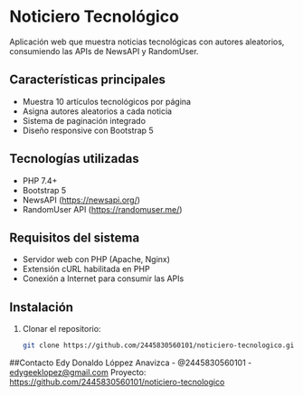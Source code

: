 # Noticiero Tecnológico

Aplicación web que muestra noticias tecnológicas con autores aleatorios, consumiendo las APIs de NewsAPI y RandomUser.

## Características principales

- Muestra 10 artículos tecnológicos por página
- Asigna autores aleatorios a cada noticia
- Sistema de paginación integrado
- Diseño responsive con Bootstrap 5

## Tecnologías utilizadas

- PHP 7.4+
- Bootstrap 5
- NewsAPI (https://newsapi.org/)
- RandomUser API (https://randomuser.me/)

## Requisitos del sistema

- Servidor web con PHP (Apache, Nginx)
- Extensión cURL habilitada en PHP
- Conexión a Internet para consumir las APIs

## Instalación

1. Clonar el repositorio:
   ```bash
   git clone https://github.com/2445830560101/noticiero-tecnologico.git
   ```
 ##Contacto
 Edy Donaldo Lóppez Anavizca - @2445830560101 - edygeeklopez@gmail.com 
 Proyecto: https://github.com/2445830560101/noticiero-tecnologico
 
 